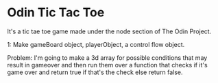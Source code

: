 # Odin Tic Tac Toe

It's a tic tae toe game made under the node section of The Odin Project.

1: Make gameBoard object, playerObject, a control flow object.

Problem:
I'm going to make a 3d array for possible conditions that may result in gameover and then run them over a function that checks if it's game over and return true if that's the check else return false.
